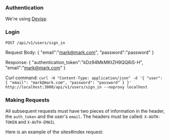 ### Authentication

We're using [Devise](https://github.com/plataformatec/devise).

### Login

`POST /api/v1/users/sign_in`

Request Body:
    {
        "email":"mark@mark.com",
        "password":"password"
    }

Response:
    {
        "authentication_token":"kDz94MkMKtZH9QQ6iS-H",
        "email":"mark@mark.com"
    }

Curl command:
`curl -H "Content-Type: application/json" -d '{ "user": { "email": "mark@mark.com", "password": "password" } }' http://localhost:3000/api/v1/users/sign_in --noproxy localhost`

### Making Requests

All subsequent requests must have two pieces of information in the header, the `auth_token` and the user's `email`. The headers must be called: `X-AUTH-TOKEN` and `X-AUTH-EMAIL`

Here is an example of the sites#index request:


